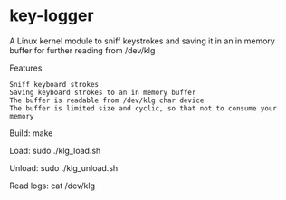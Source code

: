 key-logger
==========

A Linux kernel module to sniff keystrokes and saving it in an in memory buffer for further reading from /dev/klg


Features

    Sniff keyboard strokes
    Saving keyboard strokes to an in memory buffer
    The buffer is readable from /dev/klg char device
    The buffer is limited size and cyclic, so that not to consume your memory


Build:
  make
  
Load:
  sudo ./klg_load.sh
  
Unload:
  sudo ./klg_unload.sh

Read logs:
  cat /dev/klg
